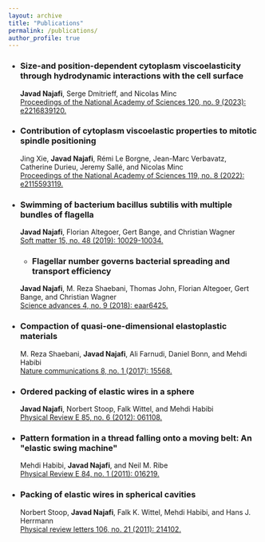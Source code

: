 ```yaml
---
layout: archive
title: "Publications"
permalink: /publications/
author_profile: true
---
```


+ ### Size-and position-dependent cytoplasm viscoelasticity through hydrodynamic interactions with the cell surface <br>
  **Javad Najafi**, Serge Dmitrieff, and Nicolas Minc <br>
  [Proceedings of the National Academy of Sciences 120, no. 9 (2023): e2216839120.](https://www.pnas.org/doi/abs/10.1073/pnas.2216839120)
  
+ ### Contribution of cytoplasm viscoelastic properties to mitotic spindle positioning <br>
  Jing Xie, **Javad Najafi**, Rémi Le Borgne, Jean-Marc Verbavatz, Catherine Durieu, Jeremy Sallé, and Nicolas Minc <br>
  [Proceedings of the National Academy of Sciences 119, no. 8 (2022): e2115593119.](https://www.pnas.org/doi/abs/10.1073/pnas.2115593119)
  
+ ### Swimming of bacterium bacillus subtilis with multiple bundles of flagella <br>
  **Javad Najafi**, Florian Altegoer, Gert Bange, and Christian Wagner <br>
  [Soft matter 15, no. 48 (2019): 10029-10034.](https://pubs.rsc.org/en/content/articlehtml/2019/sm/c9sm01790a)
  
  + ### Flagellar number governs bacterial spreading and transport efficiency <br>
  **Javad Najafi**, M. Reza Shaebani, Thomas John, Florian Altegoer, Gert Bange, and Christian Wagner <br>
  [Science advances 4, no. 9 (2018): eaar6425.](https://www.science.org/doi/abs/10.1126/sciadv.aar6425)

+ ### Compaction of quasi-one-dimensional elastoplastic materials <br>
  M. Reza Shaebani, **Javad Najafi**, Ali Farnudi, Daniel Bonn, and Mehdi Habibi <br>
  [Nature communications 8, no. 1 (2017): 15568.](https://www.nature.com/articles/ncomms15568)

+ ### Ordered packing of elastic wires in a sphere <br>
  **Javad Najafi**, Norbert Stoop, Falk Wittel, and Mehdi Habibi <br>
  [Physical Review E 85, no. 6 (2012): 061108.](https://journals.aps.org/pre/abstract/10.1103/PhysRevE.85.061108)

+ ### Pattern formation in a thread falling onto a moving belt: An "elastic swing machine" <br>
  Mehdi Habibi, **Javad Najafi**, and Neil M. Ribe <br>
  [Physical Review E 84, no. 1 (2011): 016219.](https://journals.aps.org/pre/abstract/10.1103/PhysRevE.84.016219)

+ ### Packing of elastic wires in spherical cavities <br>
  Norbert Stoop, **Javad Najafi**, Falk K. Wittel, Mehdi Habibi, and Hans J. Herrmann <br>
  [Physical review letters 106, no. 21 (2011): 214102.](https://journals.aps.org/prl/abstract/10.1103/PhysRevLett.106.214102)







